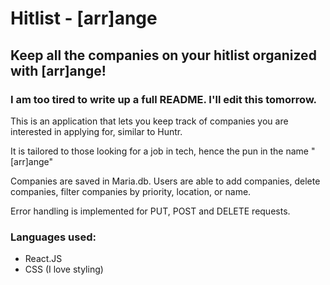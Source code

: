 # Hitlist - [arr]ange

## Keep all the companies on your hitlist organized with [arr]ange!

### I am too tired to write up a full README. I'll edit this tomorrow.

This is an application that lets you keep track of companies you are interested in applying for, similar to Huntr.

It is tailored to those looking for a job in tech, hence the pun in the name "[arr]ange"

Companies are saved in Maria.db. Users are able to add companies, delete companies, filter companies by priority, location, or name.

Error handling is implemented for PUT, POST and DELETE requests.

### Languages used:

- React.JS
- CSS (I love styling)

